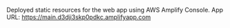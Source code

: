 Deployed static resources for the web app using AWS Amplify Console.
App URL: https://main.d3dji3skp0pdkc.amplifyapp.com
